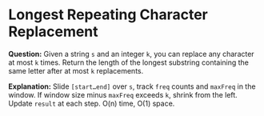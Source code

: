 # Longest Repeating Character Replacement

**Question:**
Given a string `s` and an integer `k`, you can replace any character at most `k` times. Return the length of the longest substring containing the same letter after at most `k` replacements.

**Explanation:**
Slide `[start…end]` over `s`, track `freq` counts and `maxFreq` in the window. If window size minus `maxFreq` exceeds `k`, shrink from the left. Update `result` at each step. O(n) time, O(1) space.